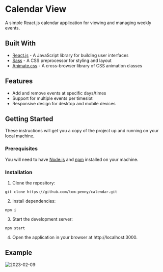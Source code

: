 # Calendar View

A simple React.js calendar application for viewing and managing weekly events.

## Built With

- [React.js](https://reactjs.org/) - A JavaScript library for building user interfaces
- [Sass](https://sass-lang.com/) - A CSS preprocessor for styling and layout
- [Animate.css](https://animate.style/) - A cross-browser library of CSS animation classes

## Features

- Add and remove events at specific days/times
- Support for multiple events per timeslot
- Responsive design for desktop and mobile devices

## Getting Started

These instructions will get you a copy of the project up and running on your local machine.

### Prerequisites

You will need to have [Node.js](https://nodejs.org/) and [npm](https://www.npmjs.com/) installed on your machine.

### Installation

1. Clone the repository:

```
git clone https://github.com/tom-penny/calendar.git
```

2. Install dependencies:

```
npm i
```

3. Start the development server:

```
npm start
```

4. Open the application in your browser at http://localhost:3000.

## Example

![2023-02-09](https://user-images.githubusercontent.com/123252597/217843029-ba3aebe4-8441-4399-ad92-2ea58061a7ca.png)
